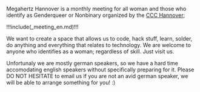 Megahertz Hannover is a monthly meeting for all woman and those who identify as Genderqueer or Nonbinary organized by the [CCC Hannover](https://hannover.ccc.de/);

!!!include(_meeting_en.md)!!!

We want to create a space that allows us to code, hack stuff, learn, solder, do anything and everything that relates to technology.
We are welcome to anyone who identifies as a woman; regardless of skill. Just visit us.

Unfortunaly we are mostly german speakers, so we have a hard time accomodating english speakers without specifically preparing for it. Please DO NOT HESITATE to email us if you are not an avid german speaker, we will be able to arrange something for you! :)
